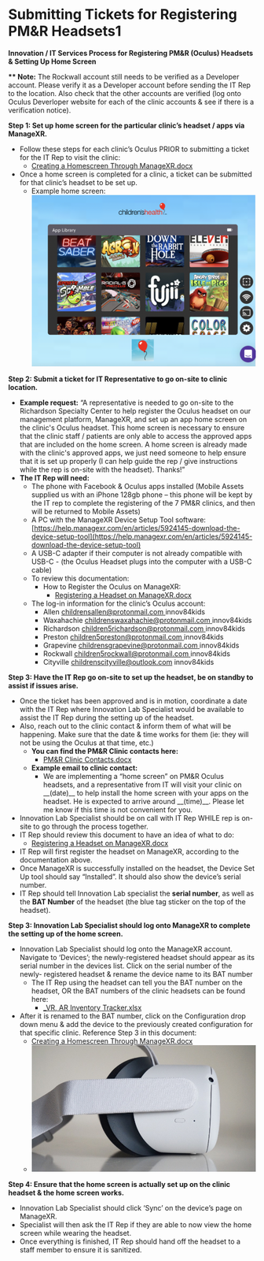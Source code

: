 # Submitting Tickets for Registering PM\&R Headsets1

**Innovation / IT Services Process for Registering PM\&R (Oculus) Headsets & Setting Up Home Screen**

**\*\* Note:** The Rockwall account still needs to be verified as a Developer account. Please verify it as a Developer account before sending the IT Rep to the location. Also check that the other accounts are verified (log onto Oculus Deverloper website for each of the clinic accounts & see if there is a verification notice).

**Step 1: Set up home screen for the particular clinic’s headset / apps via ManageXR.**

* Follow these steps for each clinic’s Oculus PRIOR to submitting a ticket for the IT Rep to visit the clinic:
  * [Creating a Homescreen Through ManageXR.docx](https://dallaschildrens.sharepoint.com/:w:/t/InnovationTeam/ERA9N6ciVT5Bkg102MwG9pIBE6erUrbjchwEKWDF7PAVXg?e=sUZHSn)
* Once a home screen is completed for a clinic, a ticket can be submitted for that clinic’s headset to be set up.
  * Example home screen: ![](<../../.gitbook/assets/0 (8)>)

**Step 2: Submit a ticket for IT Representative to go on-site to clinic location.**

* **Example request:** “A representative is needed to go on-site to the Richardson Specialty Center to help register the Oculus headset on our management platform, ManageXR, and set up an app home screen on the clinic's Oculus headset. This home screen is necessary to ensure that the clinic staff / patients are only able to access the approved apps that are included on the home screen. A home screen is already made with the clinic's approved apps, we just need someone to help ensure that it is set up properly (I can help guide the rep / give instructions while the rep is on-site with the headset). Thanks!”
* **The IT Rep will need:**
  * The phone with Facebook & Oculus apps installed (Mobile Assets supplied us with an iPhone 128gb phone – this phone will be kept by the IT rep to complete the registering of the 7 PM\&R clinics, and then will be returned to Mobile Assets)
  * A PC with the ManageXR Device Setup Tool software: [https://help.managexr.com/en/articles/5924145-download-the-device-setup-tool](https://help.managexr.com/en/articles/5924145-download-the-device-setup-tool)
  * A USB-C adapter if their computer is not already compatible with USB-C - (the Oculus Headset plugs into the computer with a USB-C cable)
  * To review this documentation:
    * How to Register the Oculus on ManageXR:
      * [Registering a Headset on ManageXR.docx](https://dallaschildrens.sharepoint.com/:w:/t/InnovationTeam/Ec4JztNrYGpInuNKoG5Lu7QBJe0GxVyv5Z7SRkE9T\_rDHg?e=nAMOpE)
  * The log-in information for the clinic’s Oculus account:
    * Allen [childrensallen@protonmail.com ](mailto:childrensallen@protonmail.co)innov84kids
    * Waxahachie [childrenswaxahachie@protonmail.com ](mailto:childrenswaxahachie@protonmail.com)innov84kids
    * Richardson [children5richardson@protonmail.com ](mailto:children5richardson@protonmail.com)innov84kids
    * Preston [children5preston@protonmail.com ](mailto:children5preston@protonmail.com)innov84kids
    * Grapevine [childrensgrapevine@protonmail.com ](mailto:childrensgrapevine@protonmail.com)innov84kids
    * Rockwall [children5rockwall@protonmail.com ](mailto:children5rockwall@protonmail.com)innov84kids
    * Cityville [childrenscityville@outlook.com](mailto:childrenscityville@outlook.co) innov84kids

**Step 3: Have the IT Rep go on-site to set up the headset, be on standby to assist if issues arise.**

* Once the ticket has been approved and is in motion, coordinate a date with the IT Rep where Innovation Lab Specialist would be available to assist the IT Rep during the setting up of the headset.
* Also, reach out to the clinic contact & inform them of what will be happening. Make sure that the date & time works for them (ie: they will not be using the Oculus at that time, etc.)
  * **You can find the PM\&R Clinic contacts here:**
    * [PM\&R Clinic Contacts.docx](https://dallaschildrens.sharepoint.com/:w:/t/InnovationTeam/EVUo2u9WNNdLiHuT7Imt0OYB9ODZ6g40SmmX8-RQ2R-l6w?e=K9JEB1)
  * **Example email to clinic contact:**
    * We are implementing a “home screen” on PM\&R Oculus headsets, and a representative from IT will visit your clinic on \_\_(date)\_\_ to help install the home screen with your apps on the headset. He is expected to arrive around \_\_(time)\_\_. Please let me know if this time is not convenient for you.
* Innovation Lab Specialist should be on call with IT Rep WHILE rep is on-site to go through the process together.
* IT Rep should review this document to have an idea of what to do:
  * [Registering a Headset on ManageXR.docx](https://dallaschildrens.sharepoint.com/:w:/t/InnovationTeam/Ec4JztNrYGpInuNKoG5Lu7QBJe0GxVyv5Z7SRkE9T\_rDHg?e=YpjEVJ)
* IT Rep will first register the headset on ManageXR, according to the documentation above.
* Once ManageXR is successfully installed on the headset, the Device Set Up tool should say “Installed”. It should also show the device’s serial number.
* IT Rep should tell Innovation Lab specialist the **serial number**, as well as the **BAT Number** of the headset (the blue tag sticker on the top of the headset).

**Step 3: Innovation Lab Specialist should log onto ManageXR to complete the setting up of the home screen.**

* Innovation Lab Specialist should log onto the ManageXR account. Navigate to ‘Devices’; the newly-registered headset should appear as its serial number in the devices list. Click on the serial number of the newly- registered headset & rename the device name to its BAT number
  * The IT Rep using the headset can tell you the BAT number on the headset, OR the BAT numbers of the clinic headsets can be found here:
    * [\_VR, AR Inventory Tracker.xlsx](https://dallaschildrens.sharepoint.com/:x:/t/InnovationTeam/EZvrjeDbtVJOlwvJKXSTpnYBP8m\_rg2Z6Pm0yNVf\_JffDA?e=9oT4V9)
* After it is renamed to the BAT number, click on the Configuration drop down menu & add the device to the previously created configuration for that specific clinic. Reference Step 3 in this document:
  * [Creating a Homescreen Through ManageXR.docx](https://dallaschildrens.sharepoint.com/:w:/t/InnovationTeam/ERA9N6ciVT5Bkg102MwG9pIBE6erUrbjchwEKWDF7PAVXg?e=sUZHSn)
  * ![](<../../.gitbook/assets/1 (2)>)

**Step 4: Ensure that the home screen is actually set up on the clinic headset & the home screen works.**

* Innovation Lab Specialist should click ‘Sync’ on the device’s page on ManageXR.
* Specialist will then ask the IT Rep if they are able to now view the home screen while wearing the headset.
* Once everything is finished, IT Rep should hand off the headset to a staff member to ensure it is sanitized.
